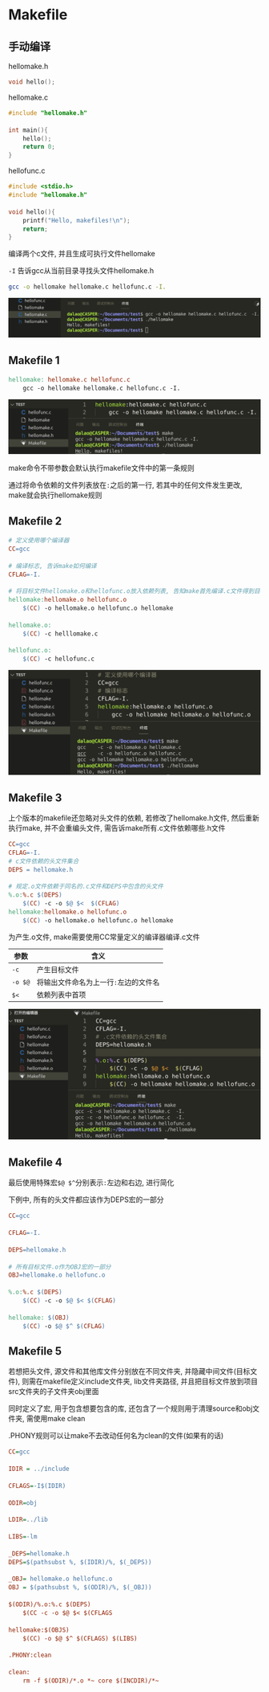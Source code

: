 <!--
 * @Brief        : 
 * @Author       : dmjcb
 * @Date         : 2021-11-11 23:58:36
 * @LastEditors  : dmjcb@outlook.com
 * @LastEditTime : 2024-10-09 01:09:47
-->

# Makefile

## 手动编译

hellomake.h

```c
void hello();
```

hellomake.c

```c
#include "hellomake.h"

int main(){
    hello();
    return 0;
}
```

hellofunc.c

```c
#include <stdio.h>
#include "hellomake.h"

void hello(){
    printf("Hello, makefiles!\n");
    return;
}
```

编译两个c文件, 并且生成可执行文件hellomake

`-I` 告诉gcc从当前目录寻找头文件hellomake.h

```sh
gcc -o hellomake hellomake.c hellofunc.c -I.
```

![](https://raw.githubusercontent.com/dmjcb/SelfImgur/main/20211112220904.png)

## Makefile 1

```makefile
hellomake: hellomake.c hellofunc.c
    gcc -o hellomake hellomake.c hellofunc.c -I.
```

![](https://raw.githubusercontent.com/dmjcb/SelfImgur/main/20211112222231.png)

make命令不带参数会默认执行makefile文件中的第一条规则

通过将命令依赖的文件列表放在`:`之后的第一行, 若其中的任何文件发生更改, make就会执行hellomake规则

## Makefile 2

```makefile
# 定义使用哪个编译器
CC=gcc

# 编译标志, 告诉make如何编译
CFLAG=-I.

# 将目标文件hellomake.o和hellofunc.o放入依赖列表, 告知make首先编译.c文件得到目标文件, 然后链接得到可执行文件hellomake
hellomake:hellomake.o hellofunc.o
    $(CC) -o hellomake.o hellofunc.o hellomake

hellomake.o:
    $(CC) -c helllomake.c

hellofunc.o:
    $(CC) -c hellofunc.c
```

![](https://raw.githubusercontent.com/dmjcb/SelfImgur/main/20211112225303.png)

## Makefile 3

上个版本的makefile还忽略对头文件的依赖, 若修改了hellomake.h文件, 然后重新执行make, 并不会重编头文件, 需告诉make所有.c文件依赖哪些.h文件

```makefile
CC=gcc
CFLAG=-I.
# c文件依赖的头文件集合
DEPS = hellomake.h

# 规定.o文件依赖于同名的.c文件和DEPS中包含的头文件
%.o:%.c $(DEPS)
    $(CC) -c -o $@ $<  $(CFLAG)
hellomake:hellomake.o hellofunc.o
    $(CC) -o hellomake.o hellofunc.o hellomake 
```

为产生.o文件, make需要使用CC常量定义的编译器编译.c文件

| 参数    | 含义                                  |
| ------- | ------------------------------------- |
| `-c`    | 产生目标文件                          |
| `-o $@` | 将输出文件命名为上一行`:`左边的文件名 |
| `$<`    | 依赖列表中首项                        |

![](https://raw.githubusercontent.com/dmjcb/SelfImgur/main/20211113010244.png)

## Makefile 4

最后使用特殊宏`$@ $^`分别表示`:`左边和右边, 进行简化

下例中, 所有的头文件都应该作为DEPS宏的一部分

```makefile
CC=gcc

CFLAG=-I.

DEPS=hellomake.h

# 所有目标文件.o作为OBJ宏的一部分
OBJ=hellomake.o hellofunc.o

%.o:%.c $(DEPS)
    $(CC) -c -o $@ $< $(CFLAG)

hellomake: $(OBJ)
    $(CC) -o $@ $^ $(CFLAG)
```

## Makefile 5

若想把头文件, 源文件和其他库文件分别放在不同文件夹, 并隐藏中间文件(目标文件), 则需在makefile定义include文件夹, lib文件夹路径, 并且把目标文件放到项目src文件夹的子文件夹obj里面

同时定义了宏, 用于包含想要包含的库, 还包含了一个规则用于清理source和obj文件夹, 需使用make clean

.PHONY规则可以让make不去改动任何名为clean的文件(如果有的话)

```ini
CC=gcc

IDIR = ../include

CFLAGS=-I$(IDIR)

ODIR=obj

LDIR=../lib

LIBS=-lm

_DEPS=hellomake.h
DEPS=$(pathsubst %, $(IDIR)/%, $(_DEPS))

_OBJ= hellomake.o hellofunc.o
OBJ = $(pathsubst %, $(ODIR)/%, $(_OBJ))

$(ODIR)/%.o:%.c $(DEPS)
    $(CC -c -o $@ $< $(CFLAGS

hellomake:$(OBJS)
    $(CC) -o $@ $^ $(CFLAGS) $(LIBS)

.PHONY:clean

clean:
    rm -f $(ODIR)/*.o *~ core $(INCDIR)/*~
```

